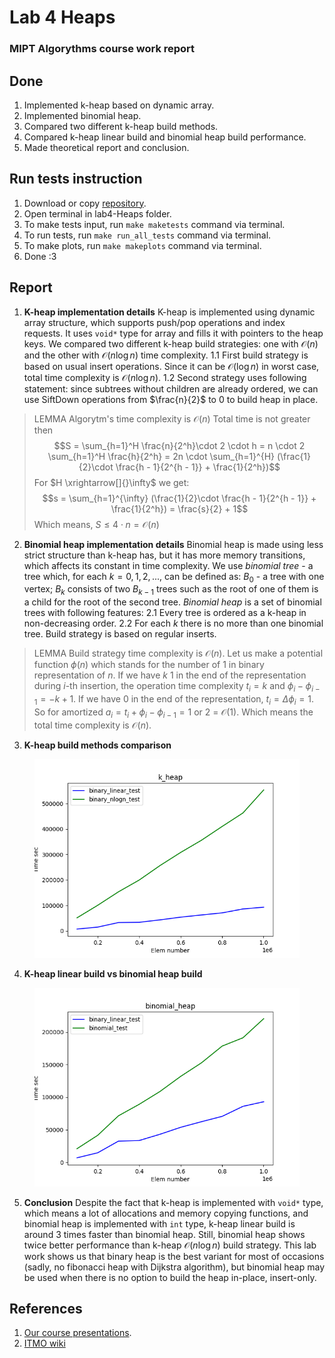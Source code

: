 # Lab 4 Heaps
### MIPT Algorythms course work report

## Done
1. Implemented k-heap based on dynamic array.
2. Implemented binomial heap.
3. Compared two different k-heap build methods.
4. Compared k-heap linear build and binomial heap build performance.
5. Made theoretical report and conclusion.

## Run tests instruction
1. Download or copy [repository](https://github.com/SeveraTheDuck/AlgorithmTasksMIPT/tree/lab4-Heaps).
2. Open terminal in lab4-Heaps folder.
3. To make tests input, run `make maketests` command via terminal.
4. To run tests, run `make run_all_tests` command via terminal.
5. To make plots, run `make makeplots` command via terminal.
6. Done :3

## Report

1. **K-heap implementation details**
K-heap is implemented using dynamic array structure, which supports push/pop operations and index requests. It uses `void*` type for array and fills it with pointers to the heap keys.
We compared two different k-heap build strategies: one with $\mathcal{O}(n)$ and the other with $\mathcal{O}(n\log n)$ time complexity.
1.1 First build strategy is based on usual insert operations. Since it can be $\mathcal{O}(\log n)$ in worst case, total time complexity is $\mathcal{O}(n\log n)$.
1.2 Second strategy uses following statement: since subtrees without children are already ordered, we can use SiftDown operations from $\frac{n}{2}$ to $0$ to build heap in place.
> LEMMA
Algorytm's time complexity is $\mathcal{O}(n)$
Total time is not greater then $$S = \sum_{h=1}^H \frac{n}{2^h}\cdot 2 \cdot h = n \cdot 2 \sum_{h=1}^H \frac{h}{2^h} = 2n \cdot \sum_{h=1}^{H} (\frac{1}{2}\cdot \frac{h - 1}{2^{h - 1}} + \frac{1}{2^h})$$
For $H \xrightarrow[]{}\infty$ we get:
$$s = \sum_{h=1}^{\infty} (\frac{1}{2}\cdot \frac{h - 1}{2^{h - 1}} + \frac{1}{2^h}) = \frac{s}{2} + 1$$
Which means, $S \le 4\cdot n = \mathcal{O}(n)$

2. **Binomial heap implementation details**
Binomial heap is made using less strict structure than k-heap has, but it has more memory transitions, which affects its constant in time complexity.
We use *binomial tree* - a tree which, for each $k = 0, 1, 2,...$, can be defined as: $B_0$ - a tree with one vertex; $B_k$ consists of two $B_{k-1}$ trees such as the root of one of them is a child for the root of the second tree.
*Binomial heap* is a set of binomial trees with following features:
2.1 Every tree is ordered as a k-heap in non-decreasing order.
2.2 For each $k$ there is no more than one binomial tree.
Build strategy is based on regular inserts.
> LEMMA
Build strategy time complexity is $\mathcal{O}(n)$.
Let us make a potential function $\phi(n)$ which stands for the number of 1 in binary representation of $n$.
If we have $k$ 1 in the end of the representation during $i$-th insertion, the operation time complexity $t_i = k$ and $\phi_{i} - \phi_{i - 1} = -k + 1$. If we have $0$ in the end of the representation, $t_i = \Delta\phi_i = 1$.
So for amortized $a_i = t_i + \phi_{i} - \phi_{i - 1} = 1$ or $2$ = $\mathcal{O}(1)$.
Which means the total time complexity is $\mathcal{O}(n)$.

3. **K-heap build methods comparison**
<figure>
<img src="plots/k_heap.png" width=600>
</figure>

4. **K-heap linear build vs binomial heap build**
<figure>
<img src="plots/binomial_heap.png" width=600>
</figure>

5. **Conclusion**
Despite the fact that k-heap is implemented with `void*` type, which means a lot of allocations and memory copying functions, and binomial heap is implemented with `int` type, k-heap linear build is around $3$ times faster than binomial heap.
Still, binomial heap shows twice better performance than k-heap $\mathcal{O}(n\log n)$ build strategy.
This lab work shows us that binary heap is the best variant for most of occasions (sadly, no fibonacci heap with Dijkstra algorithm), but binomial heap may be used when there is no option to build the heap in-place, insert-only. 

## References
1. [Our course presentations](https://drive.google.com/drive/folders/1Y7ywB90fZlR-hQpyNM1d38aT1kOBY4YM).
2. [ITMO wiki](https://neerc.ifmo.ru/wiki/index.php?title=%D0%91%D0%B8%D0%BD%D0%BE%D0%BC%D0%B8%D0%B0%D0%BB%D1%8C%D0%BD%D0%B0%D1%8F_%D0%BA%D1%83%D1%87%D0%B0)
